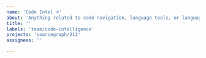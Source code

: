```yaml
---
name: 'Code Intel ፨'
about: 'Anything related to code navigation, language tools, or language platform (executors, auto-indexing)'
title: ''
labels: 'team/code-intelligence'
projects: 'sourcegraph/211'
assignees: ''

---
```

